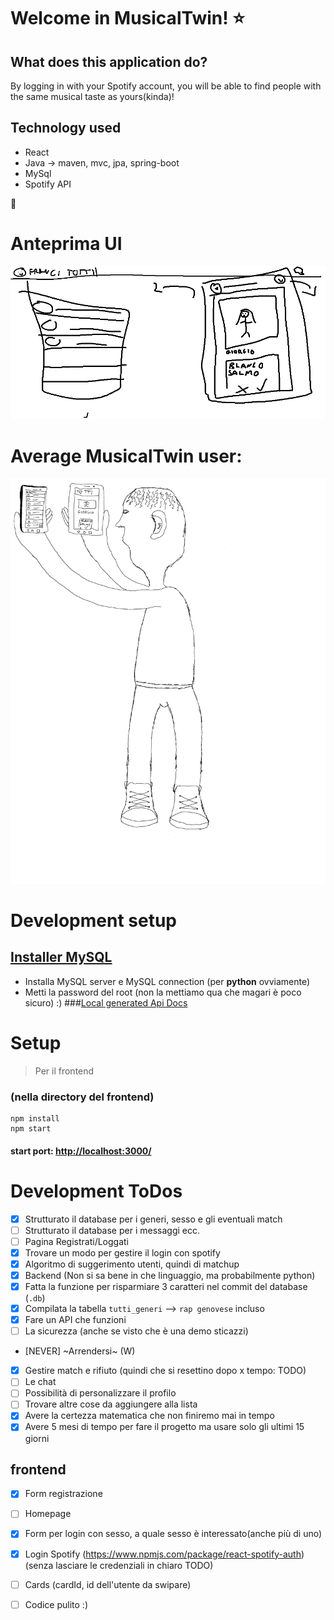 # Welcome in MusicalTwin! :star:
## What does this application do?
By logging in with your Spotify account, you will be able to find people with the same musical taste as yours(kinda)!

## Technology used
- React
- Java -> maven, mvc, jpa, spring-boot
- MySql
- Spotify API

:stars:

# Anteprima UI
![Foto](https://github.com/musicalTwin/client/blob/master/STILEDEFINITIVO.png?raw=true)

# Average MusicalTwin user:
![Foto](https://github.com/musicalTwin/client/blob/master/giovanni.png?raw=true)



# Development setup

## [Installer MySQL](https://dev.mysql.com/get/Downloads/MySQLInstaller/mysql-installer-community-8.0.29.0.msi)

- Installa MySQL server e MySQL connection (per **python** ovviamente)
- Metti la password del root (non la mettiamo qua che magari è poco sicuro) :)
###[Local generated Api Docs](http://localhost:5000/swagger-ui/index.html)
# Setup

> Per il frontend
### (nella directory del frontend)
```
npm install
npm start
```
#### start port: [http://localhost:3000/](http://localhost:3000/) 

# Development ToDos

- [x] Strutturato il database per i generi, sesso e gli eventuali match
- [ ] Strutturato il database per i messaggi ecc.
- [ ] Pagina Registrati/Loggati
- [x] Trovare un modo per gestire il login con spotify
- [x] Algoritmo di suggerimento utenti, quindi di matchup
- [x] Backend (Non si sa bene in che linguaggio, ma probabilmente python)
- [x] Fatta la funzione per risparmiare 3 caratteri nel commit del database (`.db`)
- [x] Compilata la tabella `tutti_generi` --> `rap genovese` incluso
- [x] Fare un API che funzioni
- [ ] La sicurezza (anche se visto che è una demo sticazzi)
- [NEVER] ~Arrendersi~ (W)
- [x] Gestire match e rifiuto (quindi che si resettino dopo x tempo: TODO)
- [ ] Le chat
- [ ] Possibilità di personalizzare il profilo
- [ ] Trovare altre cose da aggiungere alla lista
- [x] Avere la certezza matematica che non finiremo mai in tempo
- [x] Avere 5 mesi di tempo per fare il progetto ma usare solo gli ultimi 15 giorni

## frontend
- [x] Form registrazione
- [ ] Homepage
- [x] Form per login con sesso, a quale sesso è interessato(anche più di uno)
- [x] Login Spotify (https://www.npmjs.com/package/react-spotify-auth) (senza lasciare le credenziali in chiaro TODO)
- [ ] Cards (cardId, id dell'utente da swipare)
- [ ] Codice pulito :)


